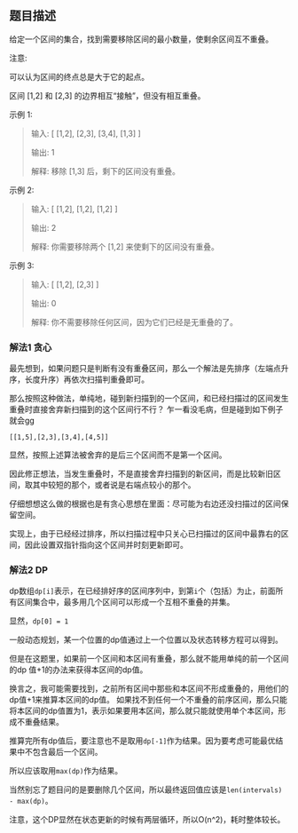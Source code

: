 ## 题目描述
给定一个区间的集合，找到需要移除区间的最小数量，使剩余区间互不重叠。

注意:

可以认为区间的终点总是大于它的起点。

区间 [1,2] 和 [2,3] 的边界相互“接触”，但没有相互重叠。

示例 1:
>输入: [ [1,2], [2,3], [3,4], [1,3] ]
>
>输出: 1
>
>解释: 移除 [1,3] 后，剩下的区间没有重叠。

示例 2:
>输入: [ [1,2], [1,2], [1,2] ]
>
>输出: 2
>
>解释: 你需要移除两个 [1,2] 来使剩下的区间没有重叠。

示例 3:
>输入: [ [1,2], [2,3] ]
>
>输出: 0
>
>解释: 你不需要移除任何区间，因为它们已经是无重叠的了。


### 解法1 贪心
最先想到，如果问题只是判断有没有重叠区间，那么一个解法是先排序（左端点升序，长度升序）再依次扫描判重叠即可。

那么按照这种做法，单纯地，碰到新扫描到的一个区间，和已经扫描过的区间发生重叠时直接舍弃新扫描到的这个区间行不行？
乍一看没毛病，但是碰到如下例子就会gg
```text
[[1,5],[2,3],[3,4],[4,5]]
```
显然，按照上述算法被舍弃的是后三个区间而不是第一个区间。

因此修正想法，当发生重叠时，不是直接舍弃扫描到的新区间，而是比较新旧区间，取其中较短的那个，或者说是右端点较小的那个。

仔细想想这么做的根据也是有贪心思想在里面：尽可能为右边还没扫描过的区间保留空间。

实现上，由于已经经过排序，所以扫描过程中只关心已扫描过的区间中最靠右的区间，因此设置双指针指向这个区间并时刻更新即可。

### 解法2 DP
dp数组`dp[i]`表示，在已经排好序的区间序列中，到第`i`个（包括）为止，前面所有区间集合中，最多用几个区间可以形成一个互相不重叠的并集。

显然，`dp[0] = 1`

一般动态规划，某一个位置的dp值通过上一个位置以及状态转移方程可以得到。

但是在这题里，如果前一个区间和本区间有重叠，那么就不能用单纯的前一个区间的dp
值+1的办法来获得本区间的dp值。

换言之，我可能需要找到，之前所有区间中那些和本区间不形成重叠的，用他们的dp值+1来推算本区间的dp值。
如果找不到任何一个不重叠的前序区间，那么只能将本区间的dp值置为1，表示如果要用本区间，那么就只能就使用单个本区间，形成不重叠结果。

推算完所有dp值后，要注意也不是取用`dp[-1]`作为结果。因为要考虑可能最优结果中不包含最后一个区间。

所以应该取用`max(dp)`作为结果。

当然别忘了题目问的是要删除几个区间，所以最终返回值应该是`len(intervals) - max(dp)`。

注意，这个DP显然在状态更新的时候有两层循环，所以O(n^2)，耗时整体较长。